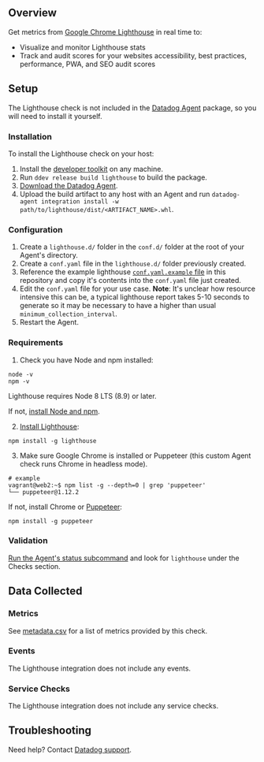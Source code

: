 ## Overview

Get metrics from [Google Chrome Lighthouse][1] in real time to:
* Visualize and monitor Lighthouse stats
* Track and audit scores for your websites accessibility, best practices, performance, PWA, and SEO audit scores

## Setup

The Lighthouse check is not included in the [Datadog Agent][2] package, so you will need to install it yourself.

### Installation

To install the Lighthouse check on your host:

1. Install the [developer toolkit][11] on any machine.
2. Run `ddev release build lighthouse` to build the package.
3. [Download the Datadog Agent][1].
4. Upload the build artifact to any host with an Agent and run `datadog-agent integration install -w path/to/lighthouse/dist/<ARTIFACT_NAME>.whl`.

### Configuration

1. Create a `lighthouse.d/` folder in the `conf.d/` folder at the root of your Agent's directory. 
2. Create a `conf.yaml` file in the `lighthouse.d/` folder previously created.
3. Reference the example lighthouse [`conf.yaml.example` file][4] in this repository and copy it's contents into the `conf.yaml` file just created.
4. Edit the `conf.yaml` file for your use case.  **Note**: It's unclear how resource intensive this can be, a typical lighthouse report takes 5-10 seconds to generate so it may be necessary to have a higher than usual `minimum_collection_interval`.
5. Restart the Agent.

### Requirements
 
1. Check you have Node and npm installed:
```
node -v
npm -v
```
Lighthouse requires Node 8 LTS (8.9) or later.

If not, [install Node and npm][5].

2. [Install Lighthouse][6]:
```
npm install -g lighthouse
```
3. Make sure Google Chrome is installed or Puppeteer (this custom Agent check runs Chrome in headless mode).
```
# example
vagrant@web2:~$ npm list -g --depth=0 | grep 'puppeteer'
└── puppeteer@1.12.2
```

If not, install Chrome or [Puppeteer][7]:

```
npm install -g puppeteer
```

### Validation

[Run the Agent's status subcommand][8] and look for `lighthouse` under the Checks section.

## Data Collected
### Metrics
See [metadata.csv][9] for a list of metrics provided by this check.

### Events
The Lighthouse integration does not include any events.

### Service Checks
The Lighthouse integration does not include any service checks.

## Troubleshooting
Need help? Contact [Datadog support][10].

[1]: https://developers.google.com/web/tools/lighthouse/
[2]: https://app.datadoghq.com/account/settings#agent
[3]: https://github.com/DataDog/integrations-extras/blob/master/lighthouse/datadog_checks/lighthouse/lighthouse.py
[4]: https://github.com/DataDog/integrations-extras/blob/master/lighthouse/datadog_checks/lighthouse/data/conf.yaml.example
[5]: https://nodejs.org/en/download/
[6]: https://github.com/GoogleChrome/lighthouse
[7]: https://github.com/GoogleChrome/puppeteer
[8]: https://docs.datadoghq.com/agent/guide/agent-commands/#agent-status-and-information
[9]: https://github.com/DataDog/integrations-extras/blob/master/lighthouse/datadog_checks/lighthouse/metadata.csv
[10]: https://docs.datadoghq.com/help/
[11]: https://docs.datadoghq.com/developers/integrations/new_check_howto/#developer-toolkit

